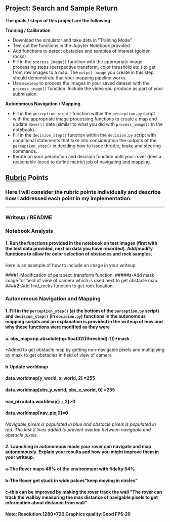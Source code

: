 ## Project: Search and Sample Return

**The goals / steps of this project are the following:**  

**Training / Calibration**  

* Download the simulator and take data in "Training Mode"
* Test out the functions in the Jupyter Notebook provided
* Add functions to detect obstacles and samples of interest (golden rocks)
* Fill in the `process_image()` function with the appropriate image processing steps (perspective transform, color threshold etc.) to get from raw images to a map.  The `output_image` you create in this step should demonstrate that your mapping pipeline works.
* Use `moviepy` to process the images in your saved dataset with the `process_image()` function.  Include the video you produce as part of your submission.

**Autonomous Navigation / Mapping**

* Fill in the `perception_step()` function within the `perception.py` script with the appropriate image processing functions to create a map and update `Rover()` data (similar to what you did with `process_image()` in the notebook). 
* Fill in the `decision_step()` function within the `decision.py` script with conditional statements that take into consideration the outputs of the `perception_step()` in deciding how to issue throttle, brake and steering commands. 
* Iterate on your perception and decision function until your rover does a reasonable (need to define metric) job of navigating and mapping.  

[//]: # (Image References)

[image1]: ./misc/rover_image.jpg
[image2]: ./calibration_images/example_grid1.jpg
[image3]: ./calibration_images/example_rock1.jpg 

## [Rubric](https://review.udacity.com/#!/rubrics/916/view) Points
### Here I will consider the rubric points individually and describe how I addressed each point in my implementation.  

---
### Writeup / README

### Notebook Analysis
#### 1. Run the functions provided in the notebook on test images (first with the test data provided, next on data you have recorded). Add/modify functions to allow for color selection of obstacles and rock samples.
Here is an example of how to include an image in your writeup.

####1-Modification of perspect_transform function.
#####a-Add mask image for field of view of camera which is used next to get obstacle map.
####2-Add find_rocks function to get rock location.

### Autonomous Navigation and Mapping
#### 1. Fill in the `perception_step()` (at the bottom of the `perception.py` script) and `decision_step()` (in `decision.py`) functions in the autonomous mapping scripts and an explanation is provided in the writeup of how and why these functions were modified as they were

#### a.  obs_map=np.absolute(np.float32((threshed)-1))*mask
*Added to get obstacle map by getting non-navigable pixels and multiplying by mask to get obstacles in field of view of camera

#### b.Update worldmap 
   #### data.worldmap[y_world, x_world, 2] =255
   #### data.worldmap[obs_y_world, obs_x_world, 0] =255
   #### nav_pix=data.worldmap[:,:,2]>0
   #### data.worldmap[nav_pix,0]=0
*Navigable pixels is populated in blue and obstacle pixels is populated in red.*
*The last 2 lines added to prevent overlap between navigable and obstacle pixels.*  

#### 2. Launching in autonomous mode your rover can navigate and map autonomously.  Explain your results and how you might improve them in your writeup.  

#### a-The Rover maps 48% of the environment with fidelty 54%
#### b-The Rover get stuck in wide palces"keep moving in circles"
#### c-this can be improved by making the rover track the wall "The rover can track the wall by measuring the max distance of navigable pixels to get information about distance from wall"

**Note:
Resolution:1280*720
Graphics quality:Good
FPS:20**
